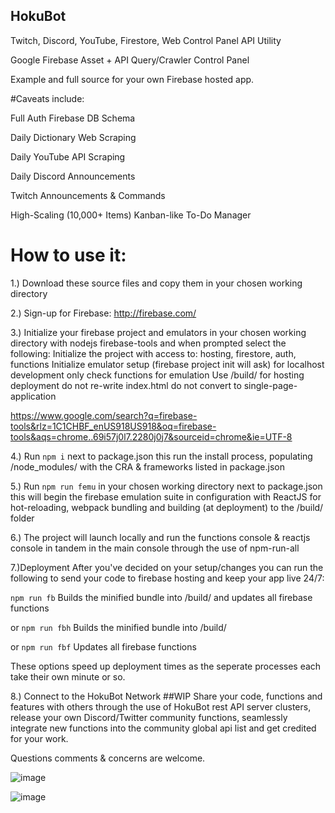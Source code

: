 
## HokuBot

Twitch, Discord, YouTube, Firestore, Web Control Panel API Utility

Google Firebase Asset + API Query/Crawler Control Panel

Example and full source for your own Firebase hosted app.


#Caveats include:

Full Auth Firebase DB Schema

Daily Dictionary Web Scraping

Daily YouTube API Scraping

Daily Discord Announcements

Twitch Announcements & Commands

High-Scaling (10,000+ Items) Kanban-like To-Do Manager 


# How to use it:

1.) Download these source files and copy them in your chosen working directory


2.) Sign-up for Firebase:
http://firebase.com/


3.) Initialize your firebase project and emulators in your chosen working directory with nodejs firebase-tools and when prompted select the following:
Initialize the project with access to: hosting, firestore, auth, functions
Initialize emulator setup (firebase project init will ask) for localhost development only check functions for emulation
Use /build/ for hosting deployment
do not re-write index.html
do not convert to single-page-application

https://www.google.com/search?q=firebase-tools&rlz=1C1CHBF_enUS918US918&oq=firebase-tools&aqs=chrome..69i57j0l7.2280j0j7&sourceid=chrome&ie=UTF-8


4.) Run `npm i` next to package.json
this run the install process, populating /node_modules/ with the CRA & frameworks listed in package.json


5.) Run `npm run femu` in your chosen working directory next to package.json
this will begin the firebase emulation suite in configuration with ReactJS for hot-reloading, webpack bundling and building (at deployment) to the /build/ folder


6.) The project will launch locally and run the functions console & reactjs console in tandem in the main console through the use of npm-run-all 


7.)Deployment
After you've decided on your setup/changes you can run the following to send your code to firebase hosting and keep your app live 24/7:

`npm run fb`
Builds the minified bundle into /build/ and updates all firebase functions

or
`npm run fbh`
Builds the minified bundle into /build/ 

or
`npm run fbf`
Updates all firebase functions

These options speed up deployment times as the seperate processes each take their own minute or so.



8.) Connect to the HokuBot Network ##WIP
Share your code, functions and features with others through the use of HokuBot rest API server clusters, release your own Discord/Twitter community functions, seamlessly integrate new functions into the community global api list and get credited for your work.




Questions comments & concerns are welcome.


![image](https://user-images.githubusercontent.com/6715569/123181437-ffc7da00-d428-11eb-9bd5-57f934f9ef62.png)


![image](https://user-images.githubusercontent.com/6715569/123181483-1d953f00-d429-11eb-93d6-d244d2ec7050.png)
